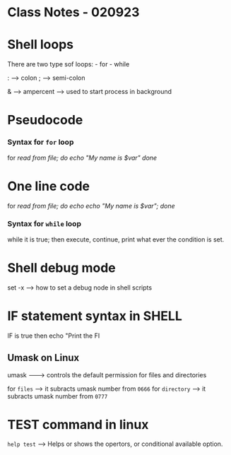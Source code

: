 # Class Notes - 020923

# Shell loops

There are two type sof loops:
    - for 
    - while

: --> colon
; --> semi-colon 

& --> ampercent     --> used to start process in background

# Pseudocode 

### Syntax for `for` loop 
for <var> read from file;
do
    echo "My name is $var"
done

# One line code
for <var> read from file; do echo echo "My name is $var"; done

### Syntax for `while` loop 

while it is true; then execute, continue, print what ever the condition is set.

# Shell debug mode
set -x     --> how to set a debug node in shell scripts

# IF statement syntax in SHELL

IF <condition> is true
then
echo "Print the <condition>
FI 

## Umask on Linux
umask ---> controls the default permission for files and directories

for `files`     --> it subracts umask number from `0666`
for `directory` --> it subracts umask number from `0777`

# TEST command in linux
`help test`         --> Helps or shows the opertors, or conditional available option.